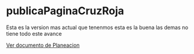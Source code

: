 # publicaPaginaCruzRoja
Esta es la version mas actual que tenenmos esta es la buena las demas no tiene todo este avance 

[Ver documento de Planeacion](./Planeación_PWA.pdf)
